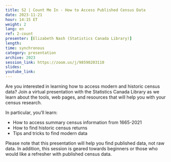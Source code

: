 ```yaml
---
title: S2 | Count Me In - How to Access Published Census Data
date: 2023-11-21
hour: 14:15 ET
weight: 2
lang: en
ref: 2-count
presenter: [Elizabeth Nash (Statistics Canada Library)]
length:
time: synchronous
category: presentation
archive: 2023
session_link: https://zoom.us/j/98590203110
slides:
youtube_link:
---
```


Are you interested in learning how to access modern and historic census data? Join a virtual presentation with the Statistics Canada Library as we learn about the tools, web pages, and resources that will help you with your census research. <!--more-->

In particular, you’ll learn:
 - How to access summary census information from 1665-2021
 - How to find historic census returns
 - Tips and tricks to find modern data

Please note that this presentation will help you find published data, not raw data. In addition, this session is geared towards beginners or those who would like a refresher with published census data.
